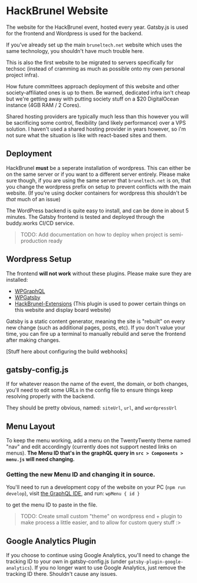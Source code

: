 # HackBrunel Website

The website for the HackBrunel event, hosted every year.
Gatsby.js is used for the frontend and Wordpress is used for the backend.

If you've already set up the main `bruneltech.net` website which uses the same technology, you shouldn't have much trouble here.

This is also the first website to be migrated to servers specifically for techsoc (instead of cramming as much as possible onto my own personal project infra). 

How future committees approach deployment of this website and other society-affiliated ones is up to them. Be warned, dedicated infra isn't cheap but we're
getting away with putting society stuff on a $20 DigitalOcean instance (4GB RAM / 2 Cores). 

Shared hosting providers are typically much less than this however you will be sacrificing some control, flexibility (and likely performance) over a VPS solution. I haven't used a shared hosting provider in years however, so i'm not sure what the situation is like with react-based sites and them.


## Deployment

HackBrunel **must** be a seperate installation of wordpress. This can either be on the same server or if you want to a different server entirely. Please make sure though, if you are using the same server that ``bruneltech.net`` is on, that you change the wordpress prefix on setup to prevent conflicts with the main website. (If you're using docker containers for wordpress this shouldn't be *that* much of an issue)

The WordPress backend is quite easy to install, and can be done in about 5 minutes.
The Gatsby frontend is tested and deployed through the buddy.works CI/CD service. 

> TODO: Add documentation on how to deploy when project is semi-production ready

## Wordpress Setup

The frontend **will not work** without these plugins. Please make sure they are installed:
- [WPGraphQL](https://github.com/wp-graphql/wp-graphql)
- [WPGatsby](https://wordpress.org/plugins/wp-gatsby/)
- [HackBrunel-Extensions](https://github.com/bruneltech/hackbrunel-ext) (This plugin is used to power certain things on this website and display board website)

Gatsby is a static content generator, meaning the site is "rebuilt" on every new change (such as additional pages, posts, etc). If you don't value your time, you can fire up a terminal to manually rebuild and serve the frontend after making changes. 

[Stuff here about configuring the build webhooks]

## gatsby-config.js
If for whatever reason the name of the event, the domain, or both changes, you'll need to edit some URLs in the config file to ensure things keep resolving properly with the backend. 

They should be pretty obvious, named: `siteUrl`, `url`, and `wordpressUrl`

## Menu Layout

To keep the menu working, add a menu on the TwentyTwenty theme named "nav" and edit accordingly (currently does not support nested links on menus). **The Menu ID that's in the graphQL query in ``src > Components > menu.js`` will need changing.**

### Getting the new Menu ID and changing it in source.
You'll need to run a development copy of the website on your PC (``npm run develop``), visit [the GraphQL IDE](http://localhost:8000/___graphql), and run:
``wpMenu {
    id
  }``

to get the menu ID to paste in the file.

> TODO: Create small custom "theme" on wordpress end + plugin to make process a little easier, and to allow for custom query stuff :>

## Google Analytics Plugin

If you choose to continue using Google Analytics, you'll need to change the tracking ID to your own in gatsby-config.js (under ``gatsby-plugin-google-analytics``). If you no longer want to use Google Analytics, just remove the tracking ID there. Shouldn't cause any issues.


